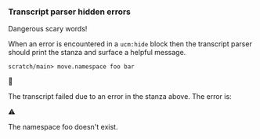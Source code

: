 ### Transcript parser hidden errors

Dangerous scary words\!

When an error is encountered in a `ucm:hide` block
then the transcript parser should print the stanza
and surface a helpful message.

``` ucm
scratch/main> move.namespace foo bar
```



🛑

The transcript failed due to an error in the stanza above. The error is:


  ⚠️
  
  The namespace foo doesn't exist.

